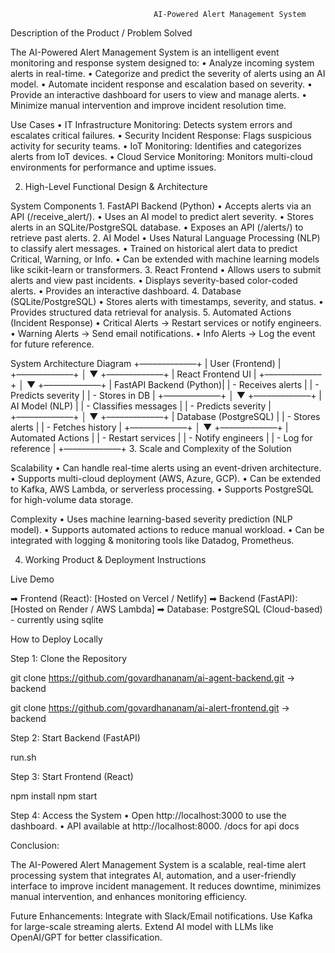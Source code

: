                                     AI-Powered Alert Management System

Description of the Product / Problem Solved

The AI-Powered Alert Management System is an intelligent event monitoring and response system designed to:
	•	Analyze incoming system alerts in real-time.
	•	Categorize and predict the severity of alerts using an AI model.
	•	Automate incident response and escalation based on severity.
	•	Provide an interactive dashboard for users to view and manage alerts.
	•	Minimize manual intervention and improve incident resolution time.

Use Cases
	•	IT Infrastructure Monitoring: Detects system errors and escalates critical failures.
	•	Security Incident Response: Flags suspicious activity for security teams.
	•	IoT Monitoring: Identifies and categorizes alerts from IoT devices.
	•	Cloud Service Monitoring: Monitors multi-cloud environments for performance and uptime issues.

2. High-Level Functional Design & Architecture

System Components
	1.	FastAPI Backend (Python)
	•	Accepts alerts via an API (/receive_alert/).
	•	Uses an AI model to predict alert severity.
	•	Stores alerts in an SQLite/PostgreSQL database.
	•	Exposes an API (/alerts/) to retrieve past alerts.
	2.	AI Model
	•	Uses Natural Language Processing (NLP) to classify alert messages.
	•	Trained on historical alert data to predict Critical, Warning, or Info.
	•	Can be extended with machine learning models like scikit-learn or transformers.
	3.	React Frontend
	•	Allows users to submit alerts and view past incidents.
	•	Displays severity-based color-coded alerts.
	•	Provides an interactive dashboard.
	4.	Database (SQLite/PostgreSQL)
	•	Stores alerts with timestamps, severity, and status.
	•	Provides structured data retrieval for analysis.
	5.	Automated Actions (Incident Response)
	•	Critical Alerts → Restart services or notify engineers.
	•	Warning Alerts → Send email notifications.
	•	Info Alerts → Log the event for future reference.

System Architecture Diagram
+–––––––––––––+
|  User (Frontend)         |
+–––––––––––––+
│
▼
+–––––––––––––+
|  React Frontend UI       |
+–––––––––––––+
│
▼
+–––––––––––––+
|  FastAPI Backend (Python)|
|  - Receives alerts       |
|  - Predicts severity     |
|  - Stores in DB          |
+–––––––––––––+
│
▼
+–––––––––––––+
|  AI Model (NLP)          |
|  - Classifies messages   |
|  - Predicts severity     |
+–––––––––––––+
│
▼
+–––––––––––––+
|  Database (PostgreSQL)   |
|  - Stores alerts         |
|  - Fetches history       |
+–––––––––––––+
│
▼
+–––––––––––––+
|  Automated Actions       |
|  - Restart services      |
|  - Notify engineers      |
|  - Log for reference     |
+–––––––––––––+
3. Scale and Complexity of the Solution

Scalability
    •	Can handle real-time alerts using an event-driven architecture.
    •	Supports multi-cloud deployment (AWS, Azure, GCP).
    •	Can be extended to Kafka, AWS Lambda, or serverless processing.
    •	Supports PostgreSQL for high-volume data storage.

Complexity
	•	Uses machine learning-based severity prediction (NLP model).
	•	Supports automated actions to reduce manual workload.
	•	Can be integrated with logging & monitoring tools like Datadog, Prometheus.

4. Working Product & Deployment Instructions

Live Demo

➡ Frontend (React): [Hosted on Vercel / Netlify]
➡ Backend (FastAPI): [Hosted on Render / AWS Lambda]
➡ Database: PostgreSQL (Cloud-based) - currently using sqlite

How to Deploy Locally

Step 1: Clone the Repository

git clone https://github.com/govardhananam/ai-agent-backend.git -> backend

git clone https://github.com/govardhananam/ai-alert-frontend.git -> backend

Step 2: Start Backend (FastAPI)

run.sh

Step 3: Start Frontend (React)

npm install
npm start

Step 4: Access the System
	•	Open http://localhost:3000 to use the dashboard.
	•	API available at http://localhost:8000. /docs for api docs

Conclusion:

The AI-Powered Alert Management System is a scalable, real-time alert processing system that integrates AI, automation, and a user-friendly interface to improve incident management. It reduces downtime, minimizes manual intervention, and enhances monitoring efficiency.

Future Enhancements:
Integrate with Slack/Email notifications.
Use Kafka for large-scale streaming alerts.
Extend AI model with LLMs like OpenAI/GPT for better classification.
